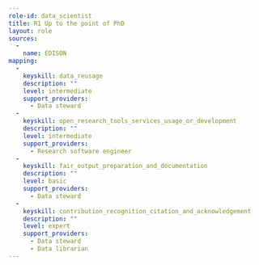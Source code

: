 ```yaml
---
role-id: data_scientist
title: R1 Up to the point of PhD
layout: role
sources: 
  - 
    name: EDISON
mapping: 
  - 
    keyskill: data_reusage
    description: ""
    level: intermediate
    support_providers: 
      - Data steward
  - 
    keyskill: open_research_tools_services_usage_or_development
    description: ""
    level: intermediate
    support_providers: 
      - Research software engineer
  - 
    keyskill: fair_output_preparation_and_documentation
    description: ""
    level: basic
    support_providers: 
      - Data steward
  - 
    keyskill: contribution_recognition_citation_and_acknowledgement
    description: ""
    level: expert
    support_providers: 
      - Data steward
      - Data librarian
---
```

